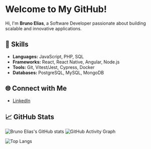 # Welcome to My GitHub!

Hi, I'm **Bruno Elias**, a Software Developer passionate about building scalable and innovative applications.

## 🚀 Skills
- **Languages:** JavaScript, PHP, SQL
- **Frameworks:** React, React Native, Angular, Node.js
- **Tools:** Git, Vitest/Jest, Cypress, Docker
- **Databases:** PostgreSQL, MySQL, MongoDB

<!-- ## 📂 Featured Projects
- [Project A](https://github.com/BrunoElias98/project-a) - A brief description of the project.
- [Project B](https://github.com/BrunoElias98/project-b) - A brief description of the project.
-->
## 🌐 Connect with Me
- [LinkedIn](https://linkedin.com/in/brunoelias98)

## 📈 GitHub Stats
![Bruno Elias's GitHub stats](https://github-readme-stats.vercel.app/api?username=BrunoElias98&show_icons=true&theme=radical&include_all_commits=true)
![GitHub Activity Graph](https://github-readme-activity-graph.vercel.app/graph?username=BrunoElias98&theme=radical)

![Top Langs](https://github-readme-stats.vercel.app/api/top-langs/?username=BrunoElias98&layout=compact&theme=dark)


<!--
**BrunoElias98/BrunoElias98** is a ✨ _special_ ✨ repository because its `README.md` (this file) appears on your GitHub profile.

Here are some ideas to get you started:

- 🔭 I’m currently working on ...
- 🌱 I’m currently learning ...
- 👯 I’m looking to collaborate on ...
- 🤔 I’m looking for help with ...
- 💬 Ask me about ...
- 📫 How to reach me: ...
- 😄 Pronouns: ...
- ⚡ Fun fact: ...
-->
